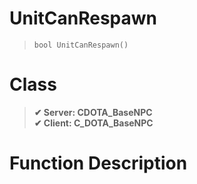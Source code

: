 # UnitCanRespawn
> `bool UnitCanRespawn()`
# Class
> __✔ Server: CDOTA_BaseNPC__  
> __✔ Client: C_DOTA_BaseNPC__  
# Function Description

